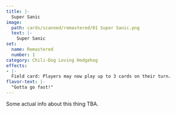 ```yaml
---
title: |-
  Super Sanic
image: 
  path: cards/scanned/remastered/01 Super Sanic.png
  text: |-
    Super Sanic
set:
  name: Remastered
  number: 1
category: Chili-Dog Loving Hedgehog
effects: 
- |-
  Field card: Players may now play up to 3 cards on their turn.
flavor-text: |-
  "Gotta go fast!"
---
```

Some actual info about this thing TBA.
